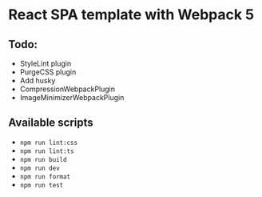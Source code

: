 # React SPA template with Webpack 5

## Todo:

-   StyleLint plugin
-   PurgeCSS plugin
-   Add husky
-   CompressionWebpackPlugin
-   ImageMinimizerWebpackPlugin


## Available scripts
- `npm run lint:css`
- `npm run lint:ts`
- `npm run build`
- `npm run dev`
- `npm run format`
- `npm run test`
